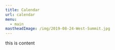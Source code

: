 ```yaml
---
title: Calendar
url: calendar
menu:
  - main
mastheadImage: /img/2019-08-24-West-Summit.jpg
---
```

this is content